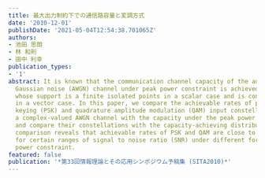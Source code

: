 ```yaml
---
title: 最大出力制約下での通信路容量と変調方式
date: '2010-12-01'
publishDate: '2021-05-04T12:54:38.701065Z'
authors:
- 池田 思朗
- 林 和則
- 田中 利幸
publication_types:
- '1'
abstract: It is known that the communication channel capacity of the additive white
  Gaussian noise (AWGN) channel under peak power constraint is achieved by a distribution,
  whose support is a finite isolated points in a scalar case and is concentric circles
  in a vector case. In this paper, we compare the achievable rates of phase shift
  keying (PSK) and quadrature amplitude modulation (QAM) input constellations for
  a complex-valued AWGN channel with the capacity under the peak power constraint,
  and compare their constellations with the capacity-achieving distributions. The
  comparison reveals that achievable rates of PSK and QAM are close to capacities
  for certain ranges of signal to noise ratio (SNR) under different forms of peak
  power constraint.
featured: false
publication: '*第33回情報理論とその応用シンポジウム予稿集 (SITA2010)*'
---
```

